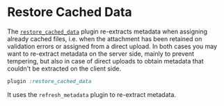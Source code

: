 # Restore Cached Data

The [`restore_cached_data`][restore_cached_data] plugin re-extracts metadata
when assigning already cached files, i.e. when the attachment has been retained
on validation errors or assigned from a direct upload. In both cases you may
want to re-extract metadata on the server side, mainly to prevent tempering,
but also in case of direct uploads to obtain metadata that couldn't be
extracted on the client side.

```rb
plugin :restore_cached_data
```

It uses the `refresh_metadata` plugin to re-extract metadata.

[restore_cached_data]: /lib/shrine/plugins/restore_cached_data.rb
